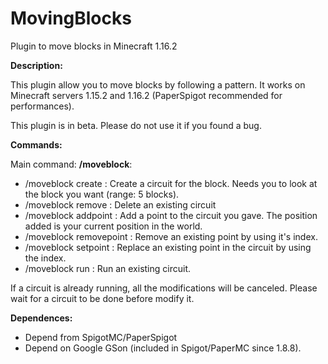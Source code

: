 # MovingBlocks
Plugin to move blocks in Minecraft 1.16.2

__Description:__

This plugin allow you to move blocks by following a pattern.
It works on Minecraft servers 1.15.2 and 1.16.2 (PaperSpigot recommended for performances).

This plugin is in beta. Please do not use it if you found a bug.

__Commands:__

Main command: **/moveblock**:
- /moveblock create <name>: Create a circuit for the block. Needs you to look at the block you want (range: 5 blocks).
- /moveblock remove <name>: Delete an existing circuit
- /moveblock addpoint <name>: Add a point to the circuit you gave. The position added is your current position in the world.
- /moveblock removepoint <name> <index>: Remove an existing point by using it's index. 
- /moveblock setpoint <name> <index>: Replace an existing point in the circuit by using the index.
- /moveblock run <name>: Run an existing circuit.
  
If a circuit is already running, all the modifications will be canceled. Please wait for a circuit to be done before modify it.

__Dependences:__

- Depend from SpigotMC/PaperSpigot
- Depend on Google GSon (included in Spigot/PaperMC since 1.8.8). 

